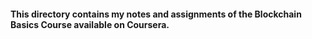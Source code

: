 #### This directory contains my notes and assignments of the **Blockchain Basics** Course available on Coursera.